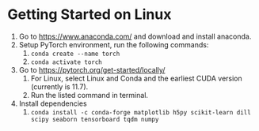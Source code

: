 # Getting Started on Linux
1. Go to https://www.anaconda.com/ and download and install anaconda.
2. Setup PyTorch environment, run the following commands:
	1. ```conda create --name torch```
	2. ```conda activate torch```
3. Go to https://pytorch.org/get-started/locally/
	1. For Linux, select Linux and Conda and the earliest CUDA version (currently is 11.7). 
	2. Run the listed command in terminal.
4. Install dependencies
	1. ```conda install -c conda-forge matplotlib h5py scikit-learn dill scipy seaborn tensorboard tqdm numpy```